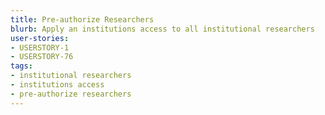 ```yaml
---
title: Pre-authorize Researchers
blurb: Apply an institutions access to all institutional researchers
user-stories:
- USERSTORY-1
- USERSTORY-76
tags:
- institutional researchers
- institutions access
- pre-authorize researchers
---
```

